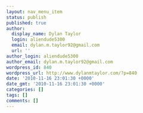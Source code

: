 ```yaml
---
layout: nav_menu_item
status: publish
published: true
author:
  display_name: Dylan Taylor
  login: aliendude5300
  email: dylan.m.taylor92@gmail.com
  url: ''
author_login: aliendude5300
author_email: dylan.m.taylor92@gmail.com
wordpress_id: 840
wordpress_url: http://www.dylanmtaylor.com/?p=840
date: '2010-11-16 23:01:30 +0000'
date_gmt: '2010-11-16 23:01:30 +0000'
categories: []
tags: []
comments: []
---
```


